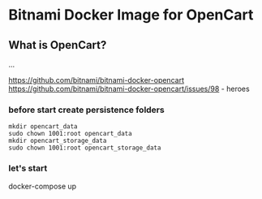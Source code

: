 # Bitnami Docker Image for OpenCart

## What is OpenCart?

...

https://github.com/bitnami/bitnami-docker-opencart
https://github.com/bitnami/bitnami-docker-opencart/issues/98 - heroes

### before start create persistence folders
``` 
mkdir opencart_data
sudo chown 1001:root opencart_data
mkdir opencart_storage_data
sudo chown 1001:root opencart_storage_data
```
### let's start
docker-compose up
